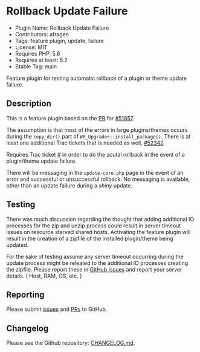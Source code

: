 # Rollback Update Failure

* Plugin Name: Rollback Update Failure
* Contributors: afragen
* Tags: feature plugin, update, failure
* License: MIT
* Requires PHP: 5.6
* Requires at least: 5.2
* Stable Tag: main

Feature plugin for testing automatic rollback of a plugin or theme update failure.

## Description

This is a feature plugin based on the [PR](https://github.com/WordPress/wordpress-develop/pull/860) for [#51857](https://core.trac.wordpress.org/ticket/51857).

The assumption is that most of the errors in large plugins/themes occurs during the `copy_dir()` part of `WP_Upgrader::install_package()`. There is at least one additional Trac tickets that is needed as well, [#52342](https://core.trac.wordpress.org/ticket/52342).

Requires Trac ticket [#]() in order to do the acutal rollback in the event of a plugin/theme update failure.

There will be messaging in the `update-core.php` page in the event of an error and successful or unsuccessful rollback. No messaging is available, other than an update failure during a _shiny_ update.

## Testing

There was much discussion regarding the thought that adding additional IO processes for the zip and unzip process could result in server timeout issues on resource starved shared hosts. Activating the feature plugin will result in the creation of a zipfile of the installed plugin/theme being updated.

For the sake of testing assume any server timeout occurring during the update process might be releated to the additional IO processes creating the zipfile. Please report these in [GitHub Issues](https://github.com/afragen/rollback-update-failure/issues) and report your server details. ( Host, RAM, OS, etc. )

## Reporting

Please submit [issues](https://github.com/afragen/rollback-update-failure/issues) and [PRs](https://github.com/afragen/rollback-update-failure/pulls) to GitHub.

## Changelog

Please see the Github repository: [CHANGELOG.md](https://github.com/afragen/rollback-update-failure/blob/main/CHANGELOG.md).
